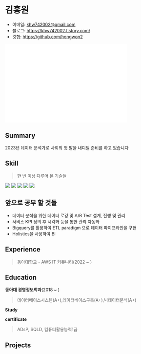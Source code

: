 # 김홍원


- 이메일: khw742002@gmail.com  
- 블로그: https://khw742002.tistory.com/ 
- 깃헙: https://github.com/hongwon2 

<img align="center" src="/github-metrics.svg" alt="Metrics" width="400">

## Summary
2023년 데이터 분석가로 사회의 첫 발을 내디딜 준비를 하고 있습니다

## Skill
>한 번 이상 다루어 본 기술들
>
<img src="https://img.shields.io/badge/Python-3766AB?style=flat-square&logo=Python&logoColor=white"/></a>
<img src="https://img.shields.io/badge/Pandas-150458?style=flat-square&logo=Pandas&logoColor=white"/></a>
<img src="https://img.shields.io/badge/Numpy-013243?style=flat-square&logo=Numpy&logoColor=white"/></a>
<img src="https://img.shields.io/badge/scikit learn-f7931e?style=flat-square&logo=scikit-learn&logoColor=white"/></a>
<img src="https://img.shields.io/badge/BigQuery-4285F4?style=flat-square&logo=Google Cloud&logoColor=white"/></a>

## 앞으로 공부 할 것들
- 데이터 분석을 위한 데이터 로깅 및 A/B Test 설계, 진행 및 관리
- 서비스 KPI 정의 후 시각화 등을 통한 관리 자동화
- Bigquery를 활용하여 ETL paradigm 으로 데이터 파이프라인을 구현
- Holistics을 사용하여 BI
## Experience
>동아대학교 - AWS IT 커뮤니티(2022 ~ )
## Education
**동아대 경영정보학과**(2018 ~ )
>데이터베이스시스템(A+),데이터베이스구축(A+),빅데이터분석(A+)

**Study**

**certificate**
>ADsP, SQLD, 컴퓨터활용능력1급

## Projects
